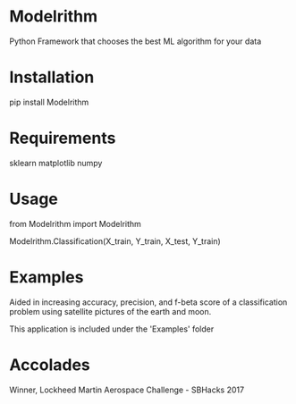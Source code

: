 # Modelrithm
Python Framework that chooses the best ML algorithm for your data

# Installation
pip install Modelrithm

# Requirements
sklearn
matplotlib
numpy

# Usage
from Modelrithm import Modelrithm

Modelrithm.Classification(X_train, Y_train, X_test, Y_train)

# Examples
Aided in increasing accuracy, precision, and f-beta score of a classification problem using satellite pictures of the earth and moon.

This application is included under the 'Examples' folder

# Accolades
Winner, Lockheed Martin Aerospace Challenge - SBHacks 2017
